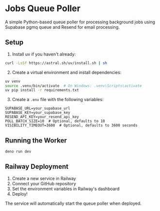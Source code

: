 # Jobs Queue Poller

A simple Python-based queue poller for processing background jobs using Supabase pgmq queue and Resend for email processing.

## Setup

1. Install uv if you haven't already:

```bash
curl -LsSf https://astral.sh/uv/install.sh | sh
```

2. Create a virtual environment and install dependencies:

```bash
uv venv
source .venv/bin/activate  # On Windows: .venv\Scripts\activate
uv pip install -r requirements.txt
```

3. Create a `.env` file with the following variables:

```env
SUPABASE_URL=your_supabase_url
SUPABASE_KEY=your_supabase_key
RESEND_API_KEY=your_resend_api_key
POLL_BATCH_SIZE=10  # Optional, defaults to 10
VISIBILITY_TIMEOUT=3600  # Optional, defaults to 3600 seconds
```

## Running the Worker

```bash
deno run dev
```

## Railway Deployment

1. Create a new service in Railway
2. Connect your GitHub repository
3. Set the environment variables in Railway's dashboard
4. Deploy!

The service will automatically start the queue poller when deployed.
